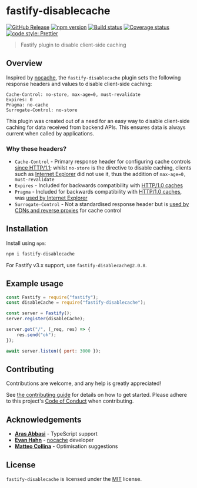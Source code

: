 # fastify-disablecache

[![GitHub Release](https://img.shields.io/github/release/Fdawgs/fastify-disablecache.svg)](https://github.com/Fdawgs/fastify-disablecache/releases/latest/)
[![npm version](https://img.shields.io/npm/v/fastify-disablecache)](https://npmjs.com/package/fastify-disablecache)
[![Build status](https://github.com/Fdawgs/fastify-disablecache/actions/workflows/ci.yml/badge.svg?branch=main)](https://github.com/Fdawgs/fastify-disablecache/actions/workflows/ci.yml)
[![Coverage status](https://coveralls.io/repos/github/Fdawgs/fastify-disablecache/badge.svg?branch=main)](https://coveralls.io/github/Fdawgs/fastify-disablecache?branch=main)
[![code style: Prettier](https://img.shields.io/badge/code_style-prettier-ff69b4.svg?style=flat)](https://github.com/prettier/prettier)

> Fastify plugin to disable client-side caching

## Overview

Inspired by [nocache](https://github.com/helmetjs/nocache), the `fastify-disablecache` plugin sets the following response headers and values to disable client-side caching:

```
Cache-Control: no-store, max-age=0, must-revalidate
Expires: 0
Pragma: no-cache
Surrogate-Control: no-store
```

This plugin was created out of a need for an easy way to disable client-side caching for data received from backend APIs. This ensures data is always current when called by applications.

### Why these headers?

-   `Cache-Control` - Primary response header for configuring cache controls [since HTTP/1.1](https://httpwg.org/specs/rfc7234.html#header.cache-control); whilst `no-store` is the directive to disable caching, clients such as [Internet Explorer](https://learn.microsoft.com/en-us/troubleshoot/developer/browsers/connectivity-navigation/how-to-prevent-caching#the-cache-control-header) did not use it, thus the addition of `max-age=0, must-revalidate`
-   `Expires` - Included for backwards compatibility with [HTTP/1.0 caches](https://w3.org/Protocols/HTTP/1.0/spec.html#Expires)
-   `Pragma` - Included for backwards compatibility with [HTTP/1.0 caches](https://w3.org/Protocols/HTTP/1.0/spec.html#Pragma), was [used by Internet Explorer](https://docs.microsoft.com/en-us/troubleshoot/developer/browsers/connectivity-navigation/how-to-prevent-caching#the-pragma-no-cache-header)
-   `Surrogate-Control` - Not a standardised response header but is [used by CDNs and reverse proxies](https://w3.org/TR/edge-arch/) for cache control

## Installation

Install using `npm`:

```bash
npm i fastify-disablecache
```

For Fastify v3.x support, use `fastify-disablecache@2.0.8`.

## Example usage

```js
const Fastify = require("fastify");
const disableCache = require("fastify-disablecache");

const server = Fastify();
server.register(disableCache);

server.get("/", (_req, res) => {
	res.send("ok");
});

await server.listen({ port: 3000 });
```

## Contributing

Contributions are welcome, and any help is greatly appreciated!

See [the contributing guide](./CONTRIBUTING.md) for details on how to get started.
Please adhere to this project's [Code of Conduct](./CODE_OF_CONDUCT.md) when contributing.

## Acknowledgements

-   [**Aras Abbasi**](https://github.com/uzlopak) - TypeScript support
-   [**Evan Hahn**](https://github.com/EvanHahn) - [nocache](https://github.com/helmetjs/nocache) developer
-   [**Matteo Collina**](https://github.com/mcollina) - Optimisation suggestions

## License

`fastify-disablecache` is licensed under the [MIT](./LICENSE) license.
